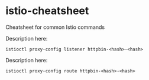 # istio-cheatsheet
Cheatsheet for common Istio commands

Description here:
```console
istioctl proxy-config listener httpbin-<hash>-<hash>
```


Description here:
```console
istioctl proxy-config route httpbin-<hash>-<hash>
```